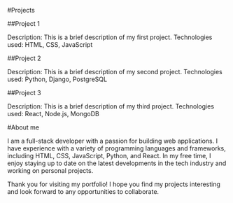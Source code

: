#Projects

##Project 1

Description: This is a brief description of my first project.
Technologies used: HTML, CSS, JavaScript

##Project 2

Description: This is a brief description of my second project.
Technologies used: Python, Django, PostgreSQL

##Project 3

Description: This is a brief description of my third project.
Technologies used: React, Node.js, MongoDB

#About me

I am a full-stack developer with a passion for building web applications. I have experience with a variety of programming languages and frameworks, including HTML, CSS, JavaScript, Python, and React. In my free time, I enjoy staying up to date on the latest developments in the tech industry and working on personal projects.

Thank you for visiting my portfolio! I hope you find my projects interesting and look forward to any opportunities to collaborate.